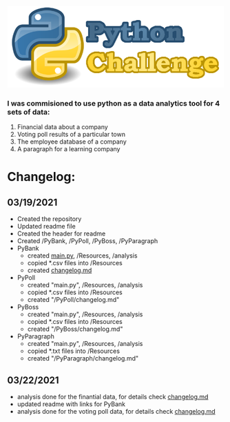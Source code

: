 ![Python Challenge](resources/header.png)

### I was commisioned to use python as a data analytics tool for 4 sets of data:
1. Financial data about a company
2. Voting poll results of a particular town
3. The employee database of a company
4. A paragraph for a learning company

# Changelog:

## **03/19/2021**
- Created the repository
- Updated readme file
- Created the header for readme
- Created /PyBank, /PyPoll, /PyBoss, /PyParagraph
- PyBank
    - created [main.py](PyBank/main.py), /Resources, /analysis
    - copied *.csv files into /Resources
    - created [changelog.md](PyBank/changelog.md)
- PyPoll
    - created "main.py", /Resources, /analysis
    - copied *.csv files into /Resources
    - created "/PyPoll/changelog.md"
- PyBoss
    - created "main.py", /Resources, /analysis
    - copied *.csv files into /Resources
    - created "/PyBoss/changelog.md"
- PyParagraph
    - created "main.py", /Resources, /analysis
    - copied *.txt files into /Resources
    - created "/PyParagraph/changelog.md"

## **03/22/2021**
- analysis done for the finantial data, for details check [changelog.md](PyBank/changelog.md)
- updated readme with links for PyBank
- analysis done for the voting poll data, for details check [changelog.md](/PyPoll/changelog.md)
